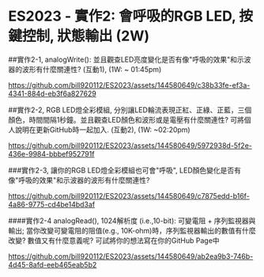 # ES2023 - 實作2: 會呼吸的RGB LED,  按鍵控制, 狀態輸出 (2W)

##實作2-1, analogWrite(): 並且觀查LED亮度變化是否有像"呼吸的效果"和示波器的波形有什麼關連性? (互動1), (1W: ~ 01:45pm)

https://github.com/bill920112/ES2023/assets/144580649/c38b33fe-ef3a-4341-884d-eb3f6a827629

##實作2-2, RGB LED燈全彩模組, 分別讓LED輪流表現正紅、正綠、正藍，三個顏色，時間間隔1秒鐘。並且觀查LED顏色和波形或是電壓有什麼關連性? 可將個人說明在更新GitHub時一起加入. (互動2), (1W: ~02:20pm)

https://github.com/bill920112/ES2023/assets/144580649/5972938d-5f2e-436e-9984-bbbef952791f

###實作2-3, 讓你的RGB LED燈全彩模組也可會"呼吸", LED顏色變化是否有像"呼吸的效果"和示波器的波形有什麼關連性?

https://github.com/bill920112/ES2023/assets/144580649/c7875edd-b16f-4a86-9775-cd4be14bd3af

####實作2-4 analogRead(), 1024解析度 (i.e.,10-bit): 可變電阻 + 序列監視器與輸出; 當你改變可變電阻的阻值(e.g., 10K-ohm)時，序列監視器輸出的數值有什麼改變? 數值又有什麼意義呢? 可試將你的想法寫在你的GitHub Page中

https://github.com/bill920112/ES2023/assets/144580649/ab2ea9b3-746b-4d45-8afd-eeb465eab5b2

